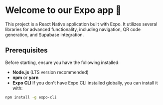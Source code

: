 # Welcome to our Expo app 👋
This project is a React Native application built with Expo. It utilizes several libraries for advanced functionality, including navigation, QR code generation, and Supabase integration.

## Prerequisites
Before starting, ensure you have the following installed:
- **Node.js** (LTS version recommended)
- **npm** or **yarn**
- **Expo CLI**
If you don't have Expo CLI installed globally, you can install it with:
```bash
npm install -g expo-cli
```
